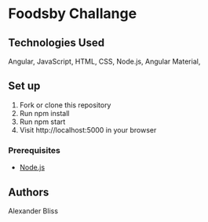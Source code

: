 # Foodsby Challange

## Technologies Used

Angular,
JavaScript,
HTML,
CSS,
Node.js, 
Angular Material,

## Set up

1. Fork or clone this repository
2. Run npm install
3. Run npm start
4. Visit http://localhost:5000 in your browser

### Prerequisites

- [Node.js](https://nodejs.org/en/)

## Authors

Alexander Bliss
